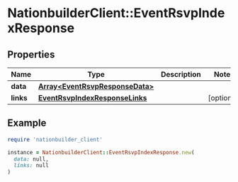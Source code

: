 # NationbuilderClient::EventRsvpIndexResponse

## Properties

| Name | Type | Description | Notes |
| ---- | ---- | ----------- | ----- |
| **data** | [**Array&lt;EventRsvpResponseData&gt;**](EventRsvpResponseData.md) |  |  |
| **links** | [**EventRsvpIndexResponseLinks**](EventRsvpIndexResponseLinks.md) |  | [optional] |

## Example

```ruby
require 'nationbuilder_client'

instance = NationbuilderClient::EventRsvpIndexResponse.new(
  data: null,
  links: null
)
```

